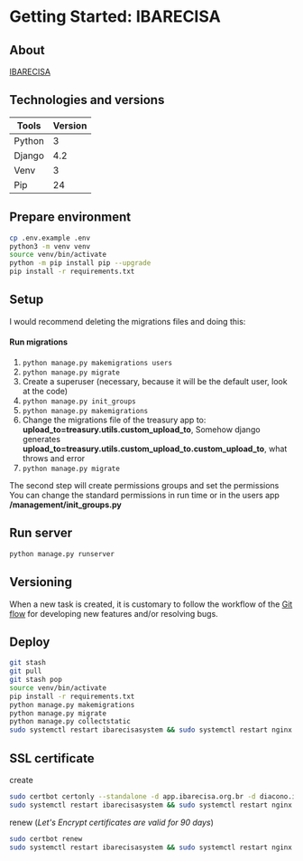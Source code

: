 # Getting Started: IBARECISA

## About

[IBARECISA](https://ibarecisa.org.br/)

## Technologies and versions

  Tools               |  Version
----------------------| --------
Python                | 3
Django                | 4.2
Venv                  | 3
Pip                   | 24

## Prepare environment

```bash
cp .env.example .env
python3 -m venv venv
source venv/bin/activate
python -m pip install pip --upgrade
pip install -r requirements.txt
```

## Setup

I would recommend deleting the migrations files and doing this:

#### Run migrations

1. `python manage.py makemigrations users`
2. `python manage.py migrate`
3. Create a superuser (necessary, because it  will be the default user, look at the code)
4. `python manage.py init_groups`
5. `python manage.py makemigrations`
6. Change the migrations file of the treasury app to: **upload_to=treasury.utils.custom_upload_to**, Somehow django generates **upload_to=treasury.utils.custom_upload_to.custom_upload_to**, what throws and error
7. `python manage.py migrate`

The second step will create permissions groups and set the permissions
You can change the standard permissions in run time or in the users app **/management/init_groups.py**

## Run server

```bash
python manage.py runserver
```

## Versioning

When a new task is created, it is customary to follow the workflow of the [Git flow](https://www.atlassian.com/br/git/tutorials/comparing-workflows/gitflow-workflow) for developing new features and/or resolving bugs.

## Deploy
```bash
git stash 
git pull
git stash pop
source venv/bin/activate
pip install -r requirements.txt
python manage.py makemigrations
python manage.py migrate
python manage.py collectstatic
sudo systemctl restart ibarecisasystem && sudo systemctl restart nginx
```

## SSL certificate
create
```bash
sudo certbot certonly --standalone -d app.ibarecisa.org.br -d diacono.ibarecisa.org.br
sudo systemctl restart ibarecisasystem && sudo systemctl restart nginx
```

renew (_Let's Encrypt certificates are valid for 90 days_)
```bash
sudo certbot renew
sudo systemctl restart ibarecisasystem && sudo systemctl restart nginx
```
